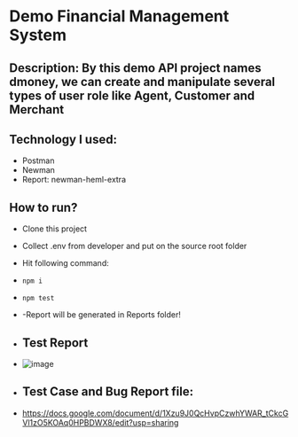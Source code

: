 # Demo Financial Management System
## Description: By this demo API project names dmoney, we can create and manipulate several types of user role like Agent, Customer and Merchant

## Technology I used:
- Postman
- Newman
- Report: newman-heml-extra

## How to run?
- Clone this project
- Collect .env from developer and put on the source root folder
- Hit following command:
- ``` npm i ```
- ``` npm test ```
- -Report will be generated in Reports folder!

- ## Test Report
- ![image](https://github.com/user-attachments/assets/91fb18ff-7c15-4ccd-bf70-2d1035c245af)

- ## Test Case and Bug Report file:
- https://docs.google.com/document/d/1Xzu9J0QcHvpCzwhYWAR_tCkcGVl1zO5KOAq0HPBDWX8/edit?usp=sharing
